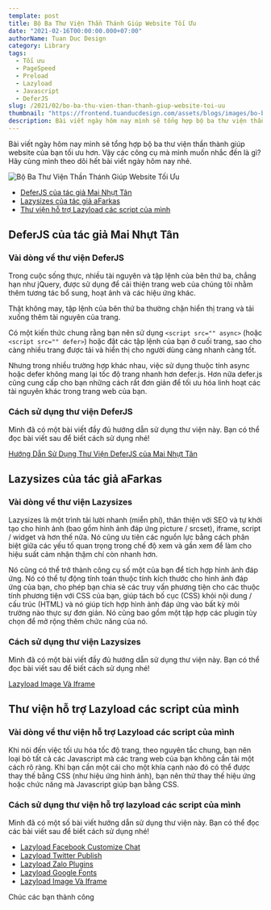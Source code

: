 ```yaml
---
template: post
title: Bộ Ba Thư Viện Thần Thánh Giúp Website Tối Ưu
date: "2021-02-16T00:00:00.000+07:00"
authorName: Tuan Duc Design
category: Library
tags:
  - Tối ưu
  - PageSpeed
  - Preload
  - Lazyload
  - Javascript
  - DeferJS
slug: /2021/02/bo-ba-thu-vien-than-thanh-giup-website-toi-uu
thumbnail: "https://frontend.tuanducdesign.com/assets/blogs/images/bo-ba-thu-vien-than-thanh-giup-website-toi-uu.jpg"
description: Bài viết ngày hôm nay mình sẽ tổng hợp bộ ba thư viện thần thánh giúp website của bạn tối ưu hơn.
---
```


Bài viết ngày hôm nay mình sẽ tổng hợp bộ ba thư viện thần thành giúp website của bạn tối ưu hơn. Vậy các công cụ mà mình muốn nhắc đến là gì? Hãy cùng mình theo dõi hết bài viết ngày hôm nay nhé.

![Bộ Ba Thư Viện Thần Thánh Giúp Website Tối Ưu](/images/bo-ba-thu-vien-than-thanh-giup-website-toi-uu.jpg)

- [DeferJS của tác giả Mai Nhựt Tân](#deferjs-của-tác-giả-mai-nhựt-tân)
- [Lazysizes của tác giả aFarkas](#lazysizes-của-tác-giả-afarkas)
- [Thư viện hỗ trợ Lazyload các script của mình](#thư-viện-hỗ-trợ-lazyload-các-script-của-mình)

## DeferJS của tác giả Mai Nhựt Tân

### Vài dòng về thư viện DeferJS

Trong cuộc sống thực, nhiều tài nguyên và tập lệnh của bên thứ ba, chẳng hạn như jQuery, được sử dụng để cải thiện trang web của chúng tôi nhằm thêm tương tác bổ sung, hoạt ảnh và các hiệu ứng khác.

Thật không may, tập lệnh của bên thứ ba thường chặn hiển thị trang và tải xuống thêm tài nguyên của trang.

Có một kiến thức chung rằng bạn nên sử dụng ```<script src="" async>``` (hoặc ```<script src="" defer>```) hoặc đặt các tập lệnh của bạn ở cuối trang, sao cho càng nhiều trang được tải và hiển thị cho người dùng càng nhanh càng tốt.

Nhưng trong nhiều trường hợp khác nhau, việc sử dụng thuộc tính async hoặc defer không mang lại tốc độ trang nhanh hơn defer.js. Hơn nữa defer.js cũng cung cấp cho bạn những cách rất đơn giản để tối ưu hóa linh hoạt các tài nguyên khác trong trang web của bạn.

### Cách sử dụng thư viện DeferJS

Mình đã có một bài viết đầy đủ hướng dẫn sử dụng thư viện này. Bạn có thể đọc bài viết sau để biết cách sử dụng nhé!

[Hướng Dẫn Sử Dụng Thư Viện DeferJS của Mai Nhựt Tân](https://tuanducdesign.com/2021/01/huong-dan-su-dung-thu-vien-deferjs-cua-mai-nhut-tan)

## Lazysizes của tác giả aFarkas

### Vài dòng về thư viện Lazysizes

Lazysizes là một trình tải lười nhanh (miễn phí), thân thiện với SEO và tự khởi tạo cho hình ảnh (bao gồm hình ảnh đáp ứng picture / srcset), iframe, script / widget và hơn thế nữa. Nó cũng ưu tiên các nguồn lực bằng cách phân biệt giữa các yếu tố quan trọng trong chế độ xem và gần xem để làm cho hiệu suất cảm nhận thậm chí còn nhanh hơn.

Nó cũng có thể trở thành công cụ số một của bạn để tích hợp hình ảnh đáp ứng. Nó có thể tự động tính toán thuộc tính kích thước cho hình ảnh đáp ứng của bạn, cho phép bạn chia sẻ các truy vấn phương tiện cho các thuộc tính phương tiện với CSS của bạn, giúp tách bố cục (CSS) khỏi nội dung / cấu trúc (HTML) và nó giúp tích hợp hình ảnh đáp ứng vào bất kỳ môi trường nào thực sự đơn giản. Nó cũng bao gồm một tập hợp các plugin tùy chọn để mở rộng thêm chức năng của nó.

### Cách sử dụng thư viện Lazysizes

Mình đã có một bài viết đầy đủ hướng dẫn sử dụng thư viện này. Bạn có thể đọc bài viết sau để biết cách sử dụng nhé!

[Lazyload Image Và Iframe](https://tuanducdesign.com/2021/01/lazyload-image-va-iframe)

## Thư viện hỗ trợ Lazyload các script của mình

### Vài dòng về thư viện hỗ trợ Lazyload các script của mình

Khi nói đến việc tối ưu hóa tốc độ trang, theo nguyên tắc chung, bạn nên loại bỏ tất cả các Javascript mà các trang web của bạn không cần tải một cách rõ ràng. Khi bạn cần một cái cho một khía cạnh nào đó có thể được thay thế bằng CSS (như hiệu ứng hình ảnh), bạn nên thử thay thế hiệu ứng hoặc chức năng mà Javascript giúp bạn bằng CSS.

### Cách sử dụng thư viện hỗ trợ lazyload các script của mình

Mình đã có một số bài viết hướng dẫn sử dụng thư viện này. Bạn có thể đọc các bài viết sau để biết cách sử dụng nhé!

- [Lazyload Facebook Customize Chat](https://tuanducdesign.com/2021/01/lazyload-facebook-customize-chat)
- [Lazyload Twitter Publish](https://tuanducdesign.com/2021/01/lazyload-twitter-publish)
- [Lazyload Zalo Plugins](https://tuanducdesign.com/2021/01/lazyload-zalo-plugins)
- [Lazyload Google Fonts](https://tuanducdesign.com/2021/01/lazyload-google-fonts)
- [Lazyload Image Và Iframe](https://tuanducdesign.com/2021/01/lazyload-image-va-iframe)

Chúc các bạn thành công
